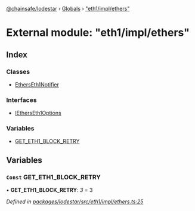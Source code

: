 [@chainsafe/lodestar](../README.md) › [Globals](../globals.md) › ["eth1/impl/ethers"](_eth1_impl_ethers_.md)

# External module: "eth1/impl/ethers"

## Index

### Classes

* [EthersEth1Notifier](../classes/_eth1_impl_ethers_.etherseth1notifier.md)

### Interfaces

* [IEthersEth1Options](../interfaces/_eth1_impl_ethers_.ietherseth1options.md)

### Variables

* [GET_ETH1_BLOCK_RETRY](_eth1_impl_ethers_.md#const-get_eth1_block_retry)

## Variables

### `Const` GET_ETH1_BLOCK_RETRY

• **GET_ETH1_BLOCK_RETRY**: *3* = 3

*Defined in [packages/lodestar/src/eth1/impl/ethers.ts:25](https://github.com/ChainSafe/lodestar/blob/2fb982b/packages/lodestar/src/eth1/impl/ethers.ts#L25)*
